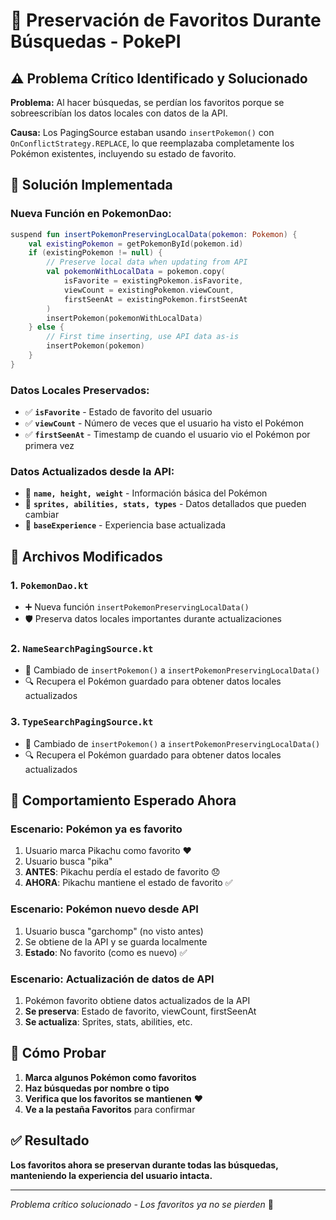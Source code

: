 # 💖 Preservación de Favoritos Durante Búsquedas - PokePI

## ⚠️ **Problema Crítico Identificado y Solucionado**

**Problema:** Al hacer búsquedas, se perdían los favoritos porque se sobreescribían los datos locales con datos de la API.

**Causa:** Los PagingSource estaban usando `insertPokemon()` con `OnConflictStrategy.REPLACE`, lo que reemplazaba completamente los Pokémon existentes, incluyendo su estado de favorito.

## 🔧 **Solución Implementada**

### **Nueva Función en PokemonDao:**
```kotlin
suspend fun insertPokemonPreservingLocalData(pokemon: Pokemon) {
    val existingPokemon = getPokemonById(pokemon.id)
    if (existingPokemon != null) {
        // Preserve local data when updating from API
        val pokemonWithLocalData = pokemon.copy(
            isFavorite = existingPokemon.isFavorite,
            viewCount = existingPokemon.viewCount,
            firstSeenAt = existingPokemon.firstSeenAt
        )
        insertPokemon(pokemonWithLocalData)
    } else {
        // First time inserting, use API data as-is
        insertPokemon(pokemon)
    }
}
```

### **Datos Locales Preservados:**
- ✅ **`isFavorite`** - Estado de favorito del usuario
- ✅ **`viewCount`** - Número de veces que el usuario ha visto el Pokémon  
- ✅ **`firstSeenAt`** - Timestamp de cuando el usuario vio el Pokémon por primera vez

### **Datos Actualizados desde la API:**
- 🔄 **`name, height, weight`** - Información básica del Pokémon
- 🔄 **`sprites, abilities, stats, types`** - Datos detallados que pueden cambiar
- 🔄 **`baseExperience`** - Experiencia base actualizada

## 📁 **Archivos Modificados**

### 1. **`PokemonDao.kt`**
- ➕ Nueva función `insertPokemonPreservingLocalData()`
- 🛡️ Preserva datos locales importantes durante actualizaciones

### 2. **`NameSearchPagingSource.kt`**
- 🔄 Cambiado de `insertPokemon()` a `insertPokemonPreservingLocalData()`
- 🔍 Recupera el Pokémon guardado para obtener datos locales actualizados

### 3. **`TypeSearchPagingSource.kt`**  
- 🔄 Cambiado de `insertPokemon()` a `insertPokemonPreservingLocalData()`
- 🔍 Recupera el Pokémon guardado para obtener datos locales actualizados

## 🎯 **Comportamiento Esperado Ahora**

### **Escenario: Pokémon ya es favorito**
1. Usuario marca Pikachu como favorito ❤️
2. Usuario busca "pika" 
3. **ANTES**: Pikachu perdía el estado de favorito 😞
4. **AHORA**: Pikachu mantiene el estado de favorito ✅

### **Escenario: Pokémon nuevo desde API**
1. Usuario busca "garchomp" (no visto antes)
2. Se obtiene de la API y se guarda localmente
3. **Estado**: No favorito (como es nuevo) ✅

### **Escenario: Actualización de datos de API**
1. Pokémon favorito obtiene datos actualizados de la API
2. **Se preserva**: Estado de favorito, viewCount, firstSeenAt
3. **Se actualiza**: Sprites, stats, abilities, etc.

## 🧪 **Cómo Probar**

1. **Marca algunos Pokémon como favoritos**
2. **Haz búsquedas por nombre o tipo**
3. **Verifica que los favoritos se mantienen** ❤️
4. **Ve a la pestaña Favoritos** para confirmar

## ✅ **Resultado**

**Los favoritos ahora se preservan durante todas las búsquedas, manteniendo la experiencia del usuario intacta.**

---
*Problema crítico solucionado - Los favoritos ya no se pierden* 🎉